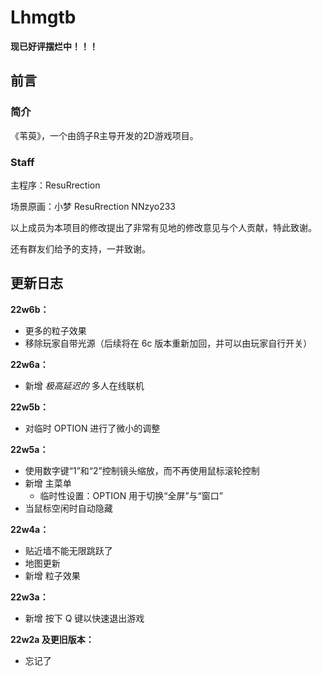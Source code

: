 # Lhmgtb

**现已好评摆烂中！！！**

## 前言

### 简介

《苇萸》，一个由鸽子R主导开发的2D游戏项目。

### Staff

主程序：ResuRrection

场景原画：小梦 ResuRrection NNzyo233

以上成员为本项目的修改提出了非常有见地的修改意见与个人贡献，特此致谢。

还有群友们给予的支持，一并致谢。

## 更新日志


**22w6b：**

- 更多的粒子效果
- 移除玩家自带光源（后续将在 6c 版本重新加回，并可以由玩家自行开关）


**22w6a：**

- 新增 *极高延迟的* 多人在线联机


**22w5b：**

- 对临时 OPTION 进行了微小的调整


**22w5a：**

- 使用数字键“1”和“2”控制镜头缩放，而不再使用鼠标滚轮控制
- 新增 主菜单
    - 临时性设置：OPTION 用于切换“全屏”与“窗口”
- 当鼠标空闲时自动隐藏


**22w4a：**

- 贴近墙不能无限跳跃了
- 地图更新
- 新增 粒子效果


**22w3a：**

- 新增 按下 Q 键以快速退出游戏



**22w2a 及更旧版本：**

- 忘记了
